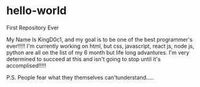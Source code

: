# hello-world
First Repository Ever

My Name Is KingD0c1, and my goal is to be one of the best programmer's ever!!!!!
I'm currently working on html, but css, javascript, react js, node js, python are all on the list of my 6 month but life long advantures.
I'm very determined to succeed at this and isn't going to stop until it's accomplised!!!!!

P.S.
     People fear what they themselves can'tunderstand.....
